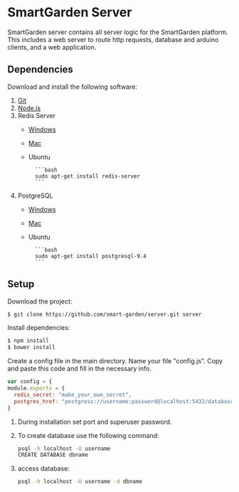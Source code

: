 # SmartGarden Server

SmartGarden server contains all server logic for the SmartGarden platform. This includes a web server to route http requests, database and arduino clients, and a web application.

## Dependencies

Download and install the following software:

1. [Git](https://git-scm.com/downloads)
2. [Node.js](https://nodejs.org/en/download/)
3. Redis Server
    - [Windows](https://github.com/MSOpenTech/redis/releases/tag/win-2.8.2400)
    - [Mac](http://redis.io/download)
    - Ubuntu

            ```bash
            sudo apt-get install redis-server
            ```
4.  PostgreSQL
	- [Windows](https://www.postgresql.org/download/windows/)
	- [Mac](https://www.postgresql.org/download/macosx/)
	- Ubuntu			

			```bash
			sudo apt-get install postgresql-9.4
			```

## Setup

Download the project:

```bash
$ git clone https://github.com/smart-garden/server.git server
```

Install dependencies:

```bash
$ npm install
$ bower install
```

Create a config file in the main directory. Name your file "config.js".
Copy and paste this code and fill in the necessary info.

```javascript
var config = {
module.exports = {
  redis_secret: "make_your_own_secret",
  postgres_href: "postgress://username:password@localhost:5432/database_name"
}
```

1. During installation set port and superuser password.
2. To create database use the following command:

	```bash
	psql -h localhost -U username
	CREATE DATABASE dbname
	```
3. access database:

	```bash
	psql -h localhost -U username -d dbname
	```
